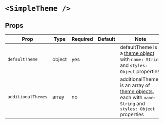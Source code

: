 # `<SimpleTheme />`

## Props

| Prop | Type | Required | Default | Note |
|---|---|---|---|---|
| `defaultTheme` | object | yes | | defaultTheme is a [theme object](theme.md) with `name: String` and `styles: Object` properties
| `additionalThemes` | array | no | | additionalThemes is an array of [theme objects](theme.md), each with `name: String` and `styles: Object` properties |

